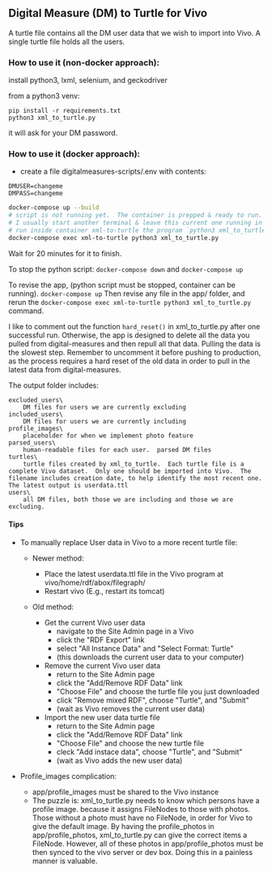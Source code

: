 ## Digital Measure (DM) to Turtle for Vivo

A turtle file contains all the DM user data that we wish to import into Vivo.  A single turtle file holds all the users.

### How to use it (non-docker approach):

install python3, lxml, selenium, and geckodriver

from a python3 venv:
 
 ```
 pip install -r requirements.txt
 python3 xml_to_turtle.py
 ```

it will ask for your DM password.

### How to use it (docker approach):

- create a file digitalmeasures-scripts/.env with contents:

```
DMUSER=changeme
DMPASS=changeme
```

```bash
docker-compose up --build
# script is not running yet.  The container is prepped & ready to run.
# I usually start another terminal & leave this current one running in the background.
# run inside container xml-to-turtle the program `python3 xml_to_turtle.py`: 
docker-compose exec xml-to-turtle python3 xml_to_turtle.py
```

Wait for 20 minutes for it to finish.

To stop the python script: `docker-compose down` and `docker-compose up`

To revise the app, (python script must be stopped, container can be running). `docker-compose up`  Then revise any file in the app/ folder, and rerun the `docker-compose exec xml-to-turtle python3 xml_to_turtle.py` command.

I like to comment out the function `hard_reset()` in xml_to_turtle.py after one successful run.  Otherwise, the app is designed to delete all the data you pulled from digital-measures and then repull all that data.  Pulling the data is the slowest step.  Remember to uncomment it before pushing to production, as the process requires a hard reset of the old data in order to pull in the latest data from digital-measures.


The output folder includes:

    excluded_users\
        DM files for users we are currently excluding
    included_users\
        DM files for users we are currently including
    profile_images\
        placeholder for when we implement photo feature
    parsed_users\
        human-readable files for each user.  parsed DM files
    turtles\
        turtle files created by xml_to_turtle.  Each turtle file is a complete Vivo dataset.  Only one should be imported into Vivo.  The filename includes creation date, to help identify the most recent one.  The latest output is userdata.ttl
    users\
        all DM files, both those we are including and those we are excluding.
    
#### Tips

- To manually replace User data in Vivo to a more recent turtle file:
    - Newer method:
        - Place the latest userdata.ttl file in the Vivo program at vivo/home/rdf/abox/filegraph/
        - Restart vivo (E.g., restart its tomcat)

    - Old method:
        - Get the current Vivo user data
            - navigate to the Site Admin page in a Vivo
            - click the "RDF Export" link
            - select "All Instance Data" and "Select Format: Turtle"
            - (this downloads the current user data to your computer)
        - Remove the current Vivo user data
            - return to the Site Admin page
            - click the "Add/Remove RDF Data" link
            - "Choose File" and choose the turtle file you just downloaded
            - click "Remove mixed RDF", choose "Turtle", and "Submit"
            - (wait as Vivo removes the current user data)
        - Import the new user data turtle file
            - return to the Site Admin page
            - click the "Add/Remove RDF Data" link
            - "Choose File" and choose the new turtle file
            - cleck "Add instace data", choose "Turtle", and "Submit"
            - (wait as Vivo adds the new user data)

- Profile_images complication:
    - app/profile_images must be shared to the Vivo instance
    - The puzzle is:
        xml_to_turtle.py needs to know which persons have a profile image.
        because it assigns FileNodes to those with photos.
        Those without a photo must have no FileNode, in order for Vivo to give the default image.
        By having the profile_photos in app/profile_photos, xml_to_turtle.py can give the correct items a FileNode.
        However, all of these photos in app/profile_photos must be then synced to the vivo server or dev box.
        Doing this in a painless manner is valuable.

